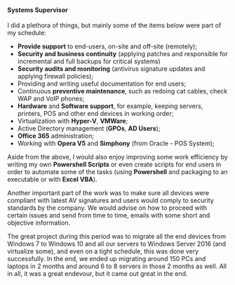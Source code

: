 #### Systems Supervisor
I did a plethora of things, but mainly some of the items below were part of my schedule:

- **Provide support** to end-users, on-site and off-site (remotely);
- **Security and business continuity** (applying patches and responsible for incremental and full backups for critical systems)
- **Security audits and monitoring** (antivirus signature updates and applying firewall policies);
- Providing and writing useful documentation for end users;
- Continuous **preventive maintenance**, such as redoing cat cables, check WAP and VoIP phones;
- **Hardware** and **Software support**, for example, keeping servers, printers, POS and other end devices in working order;
- Virtualization with **Hyper-V**, **VMWare**;
- Active Directory management (**GPOs**, **AD Users**);
- **Office 365** administration;
- Working with **Opera V5** and **Simphony** (from Oracle - POS System);

Aside from the above, I would also enjoy improving some work efficiency by writing my own **Powershell Scripts** or even create scripts for end users in order to automate some of the tasks (using **Powershell** and packaging to an executable or with **Excel VBA**).

Another important part of the work was to make sure all devices were compliant with latest AV signatures and users would comply to security standards by the company.
We would advise on how to proceed with certain issues and send from time to time, emails with some short and objective information.

The great project during this period was to migrate all the end devices from Windows 7 to Windows 10 and all our servers to Windows Server 2016 (and virtualize some), and even on a tight schedule, this was done very successfully.
In the end, we ended up migrating around 150 PCs and laptops in 2 months and around 6 to 8 servers in those 2 months as well. All in all, it was a great endevour, but it came out great in the end.

